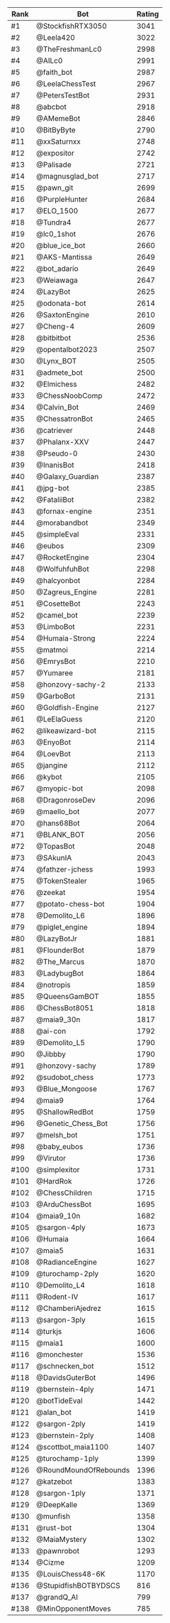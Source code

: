 Rank|Bot|Rating
---|---|---
#1|@StockfishRTX3050|3041
#2|@Leela420|3022
#3|@TheFreshmanLc0|2998
#4|@AILc0|2991
#5|@faith_bot|2987
#6|@LeelaChessTest|2967
#7|@PetersTestBot|2931
#8|@abcbot|2918
#9|@AMemeBot|2846
#10|@BitByByte|2790
#11|@xxSaturnxx|2748
#12|@expositor|2742
#13|@Palisade|2721
#14|@magnusglad_bot|2717
#15|@pawn_git|2699
#16|@PurpleHunter|2684
#17|@ELO_1500|2677
#18|@Tundra4|2677
#19|@lc0_1shot|2676
#20|@blue_ice_bot|2660
#21|@AKS-Mantissa|2649
#22|@bot_adario|2649
#23|@Weiawaga|2647
#24|@LazyBot|2625
#25|@odonata-bot|2614
#26|@SaxtonEngine|2610
#27|@Cheng-4|2609
#28|@bitbitbot|2536
#29|@opentalbot2023|2507
#30|@Lynx_BOT|2505
#31|@admete_bot|2500
#32|@Elmichess|2482
#33|@ChessNoobComp|2472
#34|@Calvin_Bot|2469
#35|@ChessatronBot|2465
#36|@catriever|2448
#37|@Phalanx-XXV|2447
#38|@Pseudo-0|2430
#39|@InanisBot|2418
#40|@Galaxy_Guardian|2387
#41|@jpg-bot|2385
#42|@FataliiBot|2382
#43|@fornax-engine|2351
#44|@morabandbot|2349
#45|@simpleEval|2331
#46|@eubos|2309
#47|@RocketEngine|2304
#48|@WolfuhfuhBot|2298
#49|@halcyonbot|2284
#50|@Zagreus_Engine|2281
#51|@CosetteBot|2243
#52|@camel_bot|2239
#53|@LimboBot|2231
#54|@Humaia-Strong|2224
#55|@matmoi|2214
#56|@EmrysBot|2210
#57|@Yumaree|2181
#58|@honzovy-sachy-2|2133
#59|@GarboBot|2131
#60|@Goldfish-Engine|2127
#61|@LeElaGuess|2120
#62|@likeawizard-bot|2115
#63|@EnyoBot|2114
#64|@LoevBot|2113
#65|@jangine|2112
#66|@kybot|2105
#67|@myopic-bot|2098
#68|@DragonroseDev|2096
#69|@maello_bot|2077
#70|@hans68Bot|2064
#71|@BLANK_BOT|2056
#72|@TopasBot|2048
#73|@SAkunIA|2043
#74|@fathzer-jchess|1993
#75|@TokenStealer|1965
#76|@zeekat|1954
#77|@potato-chess-bot|1904
#78|@Demolito_L6|1896
#79|@piglet_engine|1894
#80|@LazyBotJr|1881
#81|@FlounderBot|1879
#82|@The_Marcus|1870
#83|@LadybugBot|1864
#84|@notropis|1859
#85|@QueensGamBOT|1855
#86|@ChessBot8051|1818
#87|@maia9_30n|1817
#88|@ai-con|1792
#89|@Demolito_L5|1790
#90|@Jibbby|1790
#91|@honzovy-sachy|1789
#92|@sudobot_chess|1773
#93|@Blue_Mongoose|1767
#94|@maia9|1764
#95|@ShallowRedBot|1759
#96|@Genetic_Chess_Bot|1756
#97|@melsh_bot|1751
#98|@baby_eubos|1736
#99|@Virutor|1736
#100|@simplexitor|1731
#101|@HardRok|1726
#102|@ChessChildren|1715
#103|@ArduChessBot|1695
#104|@maia9_10n|1682
#105|@sargon-4ply|1673
#106|@Humaia|1664
#107|@maia5|1631
#108|@RadianceEngine|1627
#109|@turochamp-2ply|1620
#110|@Demolito_L4|1618
#111|@Rodent-IV|1617
#112|@ChamberiAjedrez|1615
#113|@sargon-3ply|1615
#114|@turkjs|1606
#115|@maia1|1600
#116|@monchester|1536
#117|@schnecken_bot|1512
#118|@DavidsGuterBot|1496
#119|@bernstein-4ply|1471
#120|@botTideEval|1442
#121|@alan_bot|1419
#122|@sargon-2ply|1419
#123|@bernstein-2ply|1408
#124|@scottbot_maia1100|1407
#125|@turochamp-1ply|1399
#126|@RoundMoundOfRebounds|1396
#127|@katzebot|1383
#128|@sargon-1ply|1371
#129|@DeepKalle|1369
#130|@munfish|1358
#131|@rust-bot|1304
#132|@MaiaMystery|1302
#133|@pawnrobot|1293
#134|@Cizme|1209
#135|@LouisChess48-6K|1170
#136|@StupidfishBOTBYDSCS|816
#137|@grandQ_AI|799
#138|@MinOpponentMoves|785
